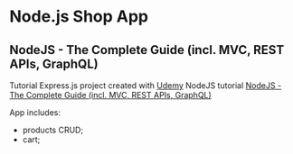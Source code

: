 # Node.js Shop App
## NodeJS - The Complete Guide (incl. MVC, REST APIs, GraphQL)

Tutorial Express.js project created with [Udemy](https://www.udemy.com) NodeJS tutorial [NodeJS - The Complete Guide (incl. MVC, REST APIs, GraphQL)](https://www.udemy.com/nodejs-the-complete-guide/)

App includes:
- products CRUD;
- cart;